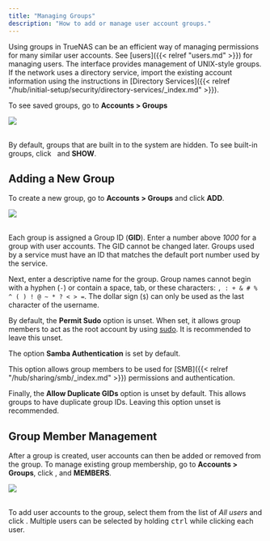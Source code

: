 ```yaml
---
title: "Managing Groups"
description: "How to add or manage user account groups."
---
```


Using groups in TrueNAS can be an efficient way of managing permissions for many similar user accounts.
See [users]({{< relref "users.md" >}}) for managing users.
The interface provides management of UNIX-style groups.
If the network uses a directory service, import the existing account information using the instructions in [Directory Services]({{< relref "/hub/initial-setup/security/directory-services/_index.md" >}}).

To see saved groups, go to **Accounts > Groups**

<img src="/images/AccountsGroupsList.png">
<br><br>

By default, groups that are built in to the system are hidden.
To see built-in groups, click <i class="fas fa-cog" aria-hidden="true" title="Settings"></i>&nbsp; and **SHOW**.

## Adding a New Group

To create a new group, go to **Accounts > Groups** and click **ADD**.

<img src="/images/AccountsGroupsAdd.png">
<br><br>

Each group is assigned a Group ID (**GID**).
Enter a number above *1000* for a group with user accounts.
The GID cannot be changed later.
Groups used by a service must have an ID that matches the default port number used by the service.

Next, enter a descriptive name for the group.
Group names cannot begin with a hyphen (`-`) or contain a space, tab, or these characters: `, : + & # % ^ ( ) ! @ ~ * ? < > =`.
The dollar sign (`$`) can only be used as the last character of the username.

By default, the **Permit Sudo** option is unset.
When set, it allows group members to act as the root account by using [sudo](https://www.sudo.ws/man/1.8.3/sudo.man.html).
It is recommended to leave this unset.

The option **Samba Authentication** is set by default.

This option allows group members to be used for [SMB]({{< relref "/hub/sharing/smb/_index.md" >}}) permissions and authentication.

Finally, the **Allow Duplicate GIDs** option is unset by default.
This allows groups to have duplicate group IDs.
Leaving this option unset is recommended.

## Group Member Management

After a group is created, user accounts can then be added or removed from the group.
To manage existing group membership, go to **Accounts > Groups**, click <i class="fas fa-chevron-right" aria-hidden="true" title="Right Chevron"></i>, and **MEMBERS**.

<img src="/images/AccountsGroupsMembers.png">
<br><br>

To add user accounts to the group, select them from the list of *All users* and click <i class="fas fa-arrow-right" aria-hidden="true" title="Right Arrow"></i>.
Multiple users can be selected by holding <kbd>ctrl</kbd> while clicking each user.
